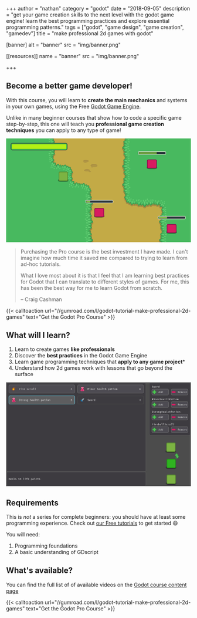 +++
author = "nathan"
category = "godot"
date = "2018-09-05"
description = "get your game creation skills to the next level with the godot game engine! learn the best programming practices and explore essential programming patterns."
tags = ["godot", "game design", "game creation", "gamedev"]
title = "make professional 2d games with godot"

[banner]
  alt = "banner"
  src = "img/banner.png"

[[resources]]
  name = "banner"
  src = "img/banner.png"

+++

## Become a better game developer!

With this course, you will learn to **create the main mechanics** and systems in your own games, using the Free [Godot Game Engine](//godotengine.org/).

Unlike in many beginner courses that show how to code a specific game step-by-step, this one will teach you **professional game creation techniques** you can apply to any type of game!

![Player GUI screenshot](./content/chapter-07-ui-series-screen.png)

> Purchasing the Pro course is the best investment I have made. I can't imagine how much time it saved me compared to trying to learn from ad-hoc tutorials.
>
> What I love most about it is that I feel that I am learning best practices for Godot that I can translate to different styles of games. For me, this has been the best way for me to learn Godot from scratch.
>
> – Craig Cashman

{{< calltoaction url="//gumroad.com/l/godot-tutorial-make-professional-2d-games" text="Get the Godot Pro Course" >}}



## What will I learn?

1. Learn to create games **like professionals**
1. Discover the **best practices** in the Godot Game Engine
1. Learn game programming techniques that **apply to any game project***
1. Understand how 2d games work with lessons that go beyond the surface

![Inventory demo screenshot](./content/chapter-09-inventory-demo.png)

## Requirements

This is *not* a series for complete beginners: you should have at least some programming experience. Check out [our Free tutorials](//youtube.com/c/gdquest) to get started 😄

You will need:

1. Programming foundations
1. A basic understanding of GDscript

## What's available?

You can find the full list of of available videos on the [Godot course content page](content)

{{< calltoaction url="//gumroad.com/l/godot-tutorial-make-professional-2d-games" text="Get the Godot Pro Course" >}}
